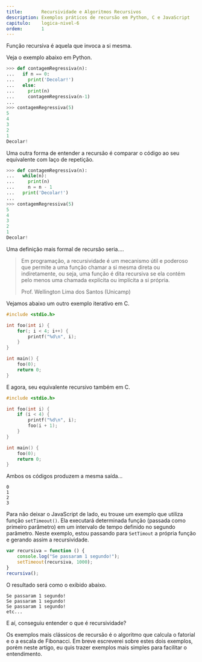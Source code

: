 ```yaml
---
title:       Recursividade e Algoritmos Recursivos
description: Exemplos práticos de recursão em Python, C e JavaScript
capitulo:    logica-nivel-6
ordem:       1
---
```




Função recursiva é aquela que invoca a si mesma.

Veja o exemplo abaixo em Python.

```python
>>> def contagemRegressiva(n):
...   if n == 0:
...     print('Decolar!')
...   else:
...     print(n)
...     contagemRegressiva(n-1)
...
>>> contagemRegressiva(5)
5
4
3
2
1
Decolar!
```

Uma outra forma de entender a recursão é comparar o código ao seu equivalente com laço de repetição.

```python
>>> def contagemRegressiva(n):
...   while(n):
...     print(n)
...     n = n - 1
...   print('Decolar!')
...
>>> contagemRegressiva(5)
5
4
3
2
1
Decolar!
```

Uma definição mais formal de recursão seria....

> Em programação, a recursividade é um mecanismo útil e poderoso que permite a uma função chamar a si mesma direta ou
> indiretamente, ou seja, uma função é dita recursiva se ela contém pelo menos uma chamada explícita ou implícita a si
> própria.
>
> Prof. Wellington Lima dos Santos (Unicamp)


Vejamos abaixo um outro exemplo iterativo em C.

```c
#include <stdio.h>

int foo(int i) {
    for(; i < 4; i++) {
        printf("%d\n", i);
    }
}

int main() {
    foo(0);
    return 0;
}
```

E agora, seu equivalente recursivo também em C.

```c
#include <stdio.h>

int foo(int i) {
    if (i < 4) {
        printf("%d\n", i);
        foo(i + 1);
    }
}

int main() {
    foo(0);
    return 0;
}
```

Ambos os códigos produzem a mesma saída...

```
0
1
2
3
```

Para não deixar o JavaScript de lado, eu trouxe um exemplo que utiliza função `setTimeout()`. Ela executará determinada
função (passada como primeiro parâmetro) em um intervalo de tempo definido no segundo parâmetro. Neste exemplo, estou
passando para `SetTimout` a própria função e gerando assim a recursividade.

```javascript
var recursiva = function () {
    console.log("Se passaram 1 segundo!");
    setTimeout(recursiva, 1000);
}
recursiva();
```

O resultado será como o exibido abaixo.

```
Se passaram 1 segundo!
Se passaram 1 segundo!
Se passaram 1 segundo!
etc...
```

E aí, conseguiu entender o que é recursividade?

Os exemplos mais clássicos de recursão é o algoritmo que calcula o fatorial e o a escala de Fibonacci. Em breve
escreverei sobre estes dois exemplos, porém neste artigo, eu quis trazer exemplos mais simples para facilitar o entendimento.

